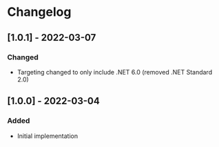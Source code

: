 # Changelog

## [1.0.1] - 2022-03-07
### Changed
- Targeting changed to only include .NET 6.0 (removed .NET Standard 2.0)

## [1.0.0] - 2022-03-04
### Added
- Initial implementation
